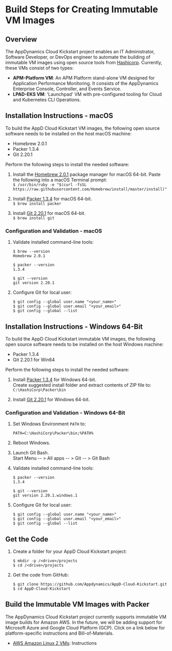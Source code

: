 # Build Steps for Creating Immutable VM Images

## Overview

The AppDynamics Cloud Kickstart project enables an IT Administrator, Software Developer, or DevOps engineer to automate the building of immutable VM images using open source tools from [Hashicorp](https://www.hashicorp.com/). Currently, these VMs consist of two types:

-	__APM-Platform VM__: An APM Platform stand-alone VM designed for Application Performance Monitoring. It consists of the AppDynamics Enterprise Console, Controller, and Events Service.
-	__LPAD-EKS VM__: 'Launchpad' VM with pre-configured tooling for Cloud and Kubernetes CLI Operations.

## Installation Instructions - macOS

To build the AppD Cloud Kickstart VM images, the following open source software needs to be installed on the host macOS machine:

-	Homebrew 2.0.1
-	Packer 1.3.4
-	Git 2.20.1

Perform the following steps to install the needed software:

1.	Install the [Homebrew 2.0.1](https://brew.sh/) package manager for macOS 64-bit. Paste the following into a macOS Terminal prompt:  
    `$ /usr/bin/ruby -e "$(curl -fsSL https://raw.githubusercontent.com/Homebrew/install/master/install)"`  

2.	Install [Packer 1.3.4](https://packer.io/) for macOS 64-bit.  
    `$ brew install packer`  

3.	Install [Git 2.20.1](https://git-scm.com/downloads) for macOS 64-bit.  
    `$ brew install git`  

### Configuration and Validation - macOS

1.	Validate installed command-line tools:

    ```
    $ brew --version
    Homebrew 2.0.1

    $ packer --version
    1.3.4

    $ git --version
    git version 2.20.1
    ```

2.	Configure Git for local user:

    ```
    $ git config --global user.name "<your_name>"
    $ git config --global user.email "<your_email>"
    $ git config --global --list
    ```

## Installation Instructions - Windows 64-Bit

To build the AppD Cloud Kickstart immutable VM images, the following open source software needs to be installed on the host Windows machine:

-	Packer 1.3.4
-	Git 2.20.1 for Win64

Perform the following steps to install the needed software:

1.	Install [Packer 1.3.4](https://releases.hashicorp.com/packer/1.3.4/packer_1.3.4_windows_amd64.zip) for Windows 64-bit.  
    Create suggested install folder and extract contents of ZIP file to:  
    `C:\HashiCorp\Packer\bin`  

2.	Install [Git 2.20.1](https://github.com/git-for-windows/git/releases/download/v2.20.1.windows.1/Git-2.20.1-64-bit.exe) for Windows 64-bit.

### Configuration and Validation - Windows 64-Bit

1.	Set Windows Environment `PATH` to:

    ```
    PATH=C:\HashiCorp\Packer\bin;%PATH%
    ```

2.	Reboot Windows.

3.	Launch Git Bash.  
    Start Menu -- > All apps -- > Git -- > Git Bash

4.	Validate installed command-line tools:

    ```
    $ packer --version
    1.3.4

    $ git --version
    git version 2.20.1.windows.1
    ```

5.	Configure Git for local user:

    ```
    $ git config --global user.name "<your_name>"
    $ git config --global user.email "<your_email>"
    $ git config --global --list
    ```

## Get the Code

1.	Create a folder for your AppD Cloud Kickstart project:

    ```
    $ mkdir -p /<drive>/projects
    $ cd /<drive>/projects
    ```

2.	Get the code from GitHub:

    ```
    $ git clone https://github.com/Appdynamics/AppD-Cloud-Kickstart.git
    $ cd AppD-Cloud-Kickstart
    ```

## Build the Immutable VM Images with Packer

The AppDynamics Cloud Kickstart project currently supports immutable VM image builds for Amazon AWS. In the future, we will be adding support for Microsoft Azure and Google Cloud Platform (GCP). Click on a link below for platform-specific instructions and Bill-of-Materials.

-	[AWS Amazon Linux 2 VMs](AWS_VM_BUILD_INSTRUCTIONS.md): Instructions
